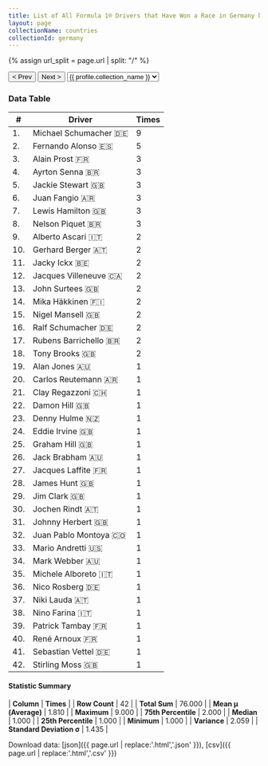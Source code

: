 ```yaml
---
title: List of All Formula 1® Drivers that Have Won a Race in Germany by Number of Times
layout: page
collectionName: countries
collectionId: germany
---
```


{% assign url_split = page.url | split: "/" %}
<div id="collection-navigation">
<button onclick="selector.options[selector.selectedIndex-1].value && (window.location = selector.options[selector.selectedIndex-1].value);">&lt; Prev</button>
<button onclick="selector.options[selector.selectedIndex+1].value && (window.location = selector.options[selector.selectedIndex+1].value);">Next &gt;</button>
<select id="selector" onchange="this.options[this.selectedIndex].value && (window.location = this.options[this.selectedIndex].value);">
  {% for collectionId in site.data[page.collectionName].refs %}
    {% if collectionId == page.collectionId %}
      {% assign selected = "selected" %}
    {% else %}
      {% assign selected = "" %}
    {% endif %}
    {% assign profile = site.data[page.collectionName][collectionId].profile %}
    <option value="/f1/{{ page.collectionName }}/{{ collectionId }}/{{ url_split[4] }}" {{ selected }}>{{ profile.collection_name }}</option>
  {% endfor %}
</select>
</div>

<canvas id="chart" width="400" height="180"></canvas>
<script>
var data = {
    "datasets": [
        {
            "backgroundColor": [
                "#9C8E8D",
                "#9C8E8D",
                "#9C8E8D",
                "#9C8E8D",
                "#9C8E8D",
                "#9C8E8D",
                "#9C8E8D",
                "#9C8E8D",
                "#9C8E8D",
                "#9C8E8D",
                "#9C8E8D",
                "#9C8E8D",
                "#9C8E8D",
                "#9C8E8D",
                "#9C8E8D",
                "#9C8E8D",
                "#9C8E8D",
                "#9C8E8D",
                "#9C8E8D",
                "#9C8E8D",
                "#9C8E8D",
                "#9C8E8D",
                "#9C8E8D",
                "#9C8E8D",
                "#9C8E8D",
                "#9C8E8D",
                "#9C8E8D",
                "#9C8E8D",
                "#9C8E8D",
                "#9C8E8D",
                "#9C8E8D",
                "#9C8E8D",
                "#9C8E8D",
                "#9C8E8D",
                "#9C8E8D",
                "#9C8E8D",
                "#9C8E8D",
                "#9C8E8D",
                "#9C8E8D",
                "#9C8E8D",
                "#9C8E8D",
                "#9C8E8D"
            ],
            "borderColor": [
                "#1D181E",
                "#1D181E",
                "#1D181E",
                "#1D181E",
                "#1D181E",
                "#1D181E",
                "#1D181E",
                "#1D181E",
                "#1D181E",
                "#1D181E",
                "#1D181E",
                "#1D181E",
                "#1D181E",
                "#1D181E",
                "#1D181E",
                "#1D181E",
                "#1D181E",
                "#1D181E",
                "#1D181E",
                "#1D181E",
                "#1D181E",
                "#1D181E",
                "#1D181E",
                "#1D181E",
                "#1D181E",
                "#1D181E",
                "#1D181E",
                "#1D181E",
                "#1D181E",
                "#1D181E",
                "#1D181E",
                "#1D181E",
                "#1D181E",
                "#1D181E",
                "#1D181E",
                "#1D181E",
                "#1D181E",
                "#1D181E",
                "#1D181E",
                "#1D181E",
                "#1D181E",
                "#1D181E"
            ],
            "borderWidth": 1,
            "data": [
                9.0,
                5.0,
                3.0,
                3.0,
                3.0,
                3.0,
                3.0,
                3.0,
                2.0,
                2.0,
                2.0,
                2.0,
                2.0,
                2.0,
                2.0,
                2.0,
                2.0,
                2.0,
                1.0,
                1.0,
                1.0,
                1.0,
                1.0,
                1.0,
                1.0,
                1.0,
                1.0,
                1.0,
                1.0,
                1.0,
                1.0,
                1.0,
                1.0,
                1.0,
                1.0,
                1.0,
                1.0,
                1.0,
                1.0,
                1.0,
                1.0,
                1.0
            ],
            "label": "Times"
        }
    ],
    "labels": [
        "Michael Schumacher",
        "Fernando Alonso",
        "Alain Prost",
        "Ayrton Senna",
        "Jackie Stewart",
        "Juan Fangio",
        "Lewis Hamilton",
        "Nelson Piquet",
        "Alberto Ascari",
        "Gerhard Berger",
        "Jacky Ickx",
        "Jacques Villeneuve",
        "John Surtees",
        "Mika Häkkinen",
        "Nigel Mansell",
        "Ralf Schumacher",
        "Rubens Barrichello",
        "Tony Brooks",
        "Alan Jones",
        "Carlos Reutemann",
        "Clay Regazzoni",
        "Damon Hill",
        "Denny Hulme",
        "Eddie Irvine",
        "Graham Hill",
        "Jack Brabham",
        "Jacques Laffite",
        "James Hunt",
        "Jim Clark",
        "Jochen Rindt",
        "Johnny Herbert",
        "Juan Pablo Montoya",
        "Mario Andretti",
        "Mark Webber",
        "Michele Alboreto",
        "Nico Rosberg",
        "Niki Lauda",
        "Nino Farina",
        "Patrick Tambay",
        "René Arnoux",
        "Sebastian Vettel",
        "Stirling Moss"
    ]
};
var options = {
  legend: {
    display: false
  },
  scales: {
    xAxes: [{
      ticks: {
        beginAtZero: true,
        maxRotation: 180,
        display: window.innerWidth > 800
      }
    }],
    yAxes: [{
      ticks: {
        beginAtZero: true
      }
    }]
  },
  onResize: function(chart, size) {
    chart.options.scales.xAxes[0].ticks.display = size.width > 800;
  }
};
var chart = new Chart("chart", {
    data: data,
    type: 'bar',
    options: options
});
</script>



### Data Table

| # | Driver | Times |
|--|--|--|
| 1. | Michael Schumacher 🇩🇪 | 9 |
| 2. | Fernando Alonso 🇪🇸 | 5 |
| 3. | Alain Prost 🇫🇷 | 3 |
| 4. | Ayrton Senna 🇧🇷 | 3 |
| 5. | Jackie Stewart 🇬🇧 | 3 |
| 6. | Juan Fangio 🇦🇷 | 3 |
| 7. | Lewis Hamilton 🇬🇧 | 3 |
| 8. | Nelson Piquet 🇧🇷 | 3 |
| 9. | Alberto Ascari 🇮🇹 | 2 |
| 10. | Gerhard Berger 🇦🇹 | 2 |
| 11. | Jacky Ickx 🇧🇪 | 2 |
| 12. | Jacques Villeneuve 🇨🇦 | 2 |
| 13. | John Surtees 🇬🇧 | 2 |
| 14. | Mika Häkkinen 🇫🇮 | 2 |
| 15. | Nigel Mansell 🇬🇧 | 2 |
| 16. | Ralf Schumacher 🇩🇪 | 2 |
| 17. | Rubens Barrichello 🇧🇷 | 2 |
| 18. | Tony Brooks 🇬🇧 | 2 |
| 19. | Alan Jones 🇦🇺 | 1 |
| 20. | Carlos Reutemann 🇦🇷 | 1 |
| 21. | Clay Regazzoni 🇨🇭 | 1 |
| 22. | Damon Hill 🇬🇧 | 1 |
| 23. | Denny Hulme 🇳🇿 | 1 |
| 24. | Eddie Irvine 🇬🇧 | 1 |
| 25. | Graham Hill 🇬🇧 | 1 |
| 26. | Jack Brabham 🇦🇺 | 1 |
| 27. | Jacques Laffite 🇫🇷 | 1 |
| 28. | James Hunt 🇬🇧 | 1 |
| 29. | Jim Clark 🇬🇧 | 1 |
| 30. | Jochen Rindt 🇦🇹 | 1 |
| 31. | Johnny Herbert 🇬🇧 | 1 |
| 32. | Juan Pablo Montoya 🇨🇴 | 1 |
| 33. | Mario Andretti 🇺🇸 | 1 |
| 34. | Mark Webber 🇦🇺 | 1 |
| 35. | Michele Alboreto 🇮🇹 | 1 |
| 36. | Nico Rosberg 🇩🇪 | 1 |
| 37. | Niki Lauda 🇦🇹 | 1 |
| 38. | Nino Farina 🇮🇹 | 1 |
| 39. | Patrick Tambay 🇫🇷 | 1 |
| 40. | René Arnoux 🇫🇷 | 1 |
| 41. | Sebastian Vettel 🇩🇪 | 1 |
| 42. | Stirling Moss 🇬🇧 | 1 |

#### Statistic Summary

| **Column** | **Times** |
| **Row Count** | 42 |
| **Total Sum** | 76.000 |
| **Mean μ (Average)** | 1.810 |
| **Maximum** | 9.000 |
| **75th Percentile** | 2.000 |
| **Median** | 1.000 |
| **25th Percentile** | 1.000 |
| **Minimum** | 1.000 |
| **Variance** | 2.059 |
| **Standard Deviation σ** | 1.435 |

Download data: [json]({{ page.url | replace:'.html','.json' }}), [csv]({{ page.url | replace:'.html','.csv' }})
